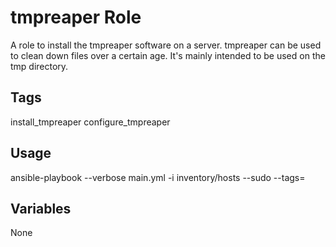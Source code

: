 # tmpreaper Role

A role to install the tmpreaper software on a server.  tmpreaper can be used to clean down files over a certain age.  It's mainly intended to be used on the tmp directory.

## Tags

install_tmpreaper
configure_tmpreaper

## Usage

ansible-playbook --verbose main.yml -i inventory/hosts --sudo --tags=

## Variables

None
